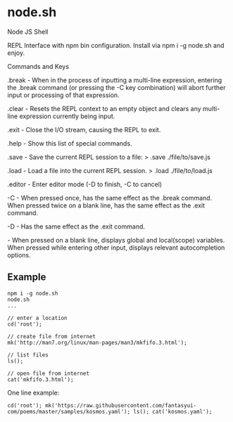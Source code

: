 # node.sh
Node JS Shell

REPL Interface with npm bin configuration. Install via npm i -g node.sh and enjoy.

Commands and Keys

.break - When in the process of inputting a multi-line expression, entering the .break command (or pressing the <ctrl>-C key combination) will abort further input or processing of that expression.

.clear - Resets the REPL context to an empty object and clears any multi-line expression currently being input.

.exit - Close the I/O stream, causing the REPL to exit.

.help - Show this list of special commands.

.save - Save the current REPL session to a file: > .save ./file/to/save.js

.load - Load a file into the current REPL session. > .load ./file/to/load.js

.editor - Enter editor mode (<ctrl>-D to finish, <ctrl>-C to cancel)

<ctrl>-C - When pressed once, has the same effect as the .break command. When pressed twice on a blank line, has the same effect as the .exit command.

<ctrl>-D - Has the same effect as the .exit command.

<tab> - When pressed on a blank line, displays global and local(scope) variables. When pressed while entering other input, displays relevant autocompletion options.

## Example

    npm i -g node.sh
    node.sh
    ...

    // enter a location
    cd('root');

    // create file from internet
    mk('http://man7.org/linux/man-pages/man3/mkfifo.3.html');

    // list files
    ls();

    // open file from internet
    cat('mkfifo.3.html');

One line example:

    cd('root'); mk('https://raw.githubusercontent.com/fantasyui-com/poems/master/samples/kosmos.yaml'); ls(); cat('kosmos.yaml');

